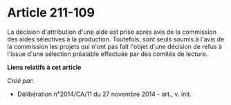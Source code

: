 # Article 211-109

La décision d'attribution d'une aide est prise après avis de la commission des aides sélectives à la production. Toutefois,
sont seuls soumis à l'avis de la commission les projets qui n'ont pas fait l'objet d'une décision de refus à l'issue d'une
sélection préalable effectuée par des comités de lecture.

**Liens relatifs à cet article**

_Créé par_:

  - Délibération n°2014/CA/11 du 27 novembre 2014 - art., v. init.
